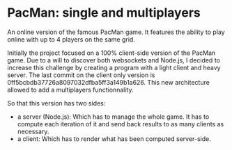 PacMan: single and multiplayers
=========

An online version of the famous PacMan game. It features the ability to play online with up to 4 players on the same grid.

Initially the project focused on a 100% client-side version of the PacMan game. Due to a will to discover both websockets and Node.js, I decided to increase this challenge by creating a program with a light client and heavy server.
The last commit on the client only version is 0ff5bcbdb37726a8097032dfba5ff3a149b1a626. This new architecture allowed to add a multiplayers functionnality.

So that this version has two sides:
- a server (Node.js): Which has to manage the whole game. It has to compute each iteration of it and send back results to as many clients as necessary.
- a client: Which has to render what has been computed server-side.
